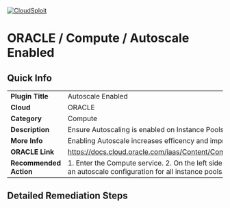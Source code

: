 [![CloudSploit](https://cloudsploit.com/img/logo-new-big-text-100.png "CloudSploit")](https://cloudsploit.com)

# ORACLE / Compute / Autoscale Enabled

## Quick Info

| | |
|-|-|
| **Plugin Title** | Autoscale Enabled |
| **Cloud** | ORACLE |
| **Category** | Compute |
| **Description** | Ensure Autoscaling is enabled on Instance Pools. |
| **More Info** | Enabling Autoscale increases efficency and improves cost management for resources. |
| **ORACLE Link** | https://docs.cloud.oracle.com/iaas/Content/Compute/Tasks/autoscalinginstancepools.htm |
| **Recommended Action** | 1. Enter the Compute service. 2. On the left side select Autoscale Configurations 3. Create an autoscale configuration for all instance pools. |

## Detailed Remediation Steps


